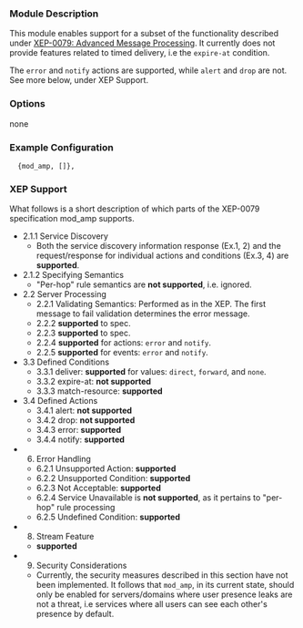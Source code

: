 ### Module Description

This module enables support for a subset of the functionality described under
[XEP-0079: Advanced Message
Processing](http://xmpp.org/extensions/xep-0079.html). It currently does not
provide features related to timed delivery, i.e the `expire-at` condition.

The `error` and `notify` actions are supported, while `alert` and `drop` are
not. See more below, under XEP Support.


### Options

none

### Example Configuration

```
  {mod_amp, []},
```

### XEP Support

What follows is a short description of which parts of the XEP-0079 specification
mod_amp supports.

* 2.1.1 Service Discovery
    * Both the service discovery information response (Ex.1, 2) and the
    request/response for individual actions and conditions (Ex.3, 4) are
    **supported**.
* 2.1.2 Specifying Semantics
    * "Per-hop" rule semantics are **not supported**, i.e. ignored.
* 2.2 Server Processing
    * 2.2.1 Validating Semantics: Performed as in the XEP. The first message to
    fail validation determines the error message.
    * 2.2.2 **supported** to spec.
    * 2.2.3 **supported** to spec.
    * 2.2.4 **supported** for actions: `error` and `notify`.
    * 2.2.5 **supported** for events: `error` and `notify`.
* 3.3 Defined Conditions
    * 3.3.1 deliver: **supported** for values: `direct`, `forward`, and `none`.
    * 3.3.2 expire-at: **not supported**
    * 3.3.3 match-resource: **supported**
* 3.4 Defined Actions
    * 3.4.1 alert: **not supported**
    * 3.4.2 drop: **not supported**
    * 3.4.3 error: **supported**
    * 3.4.4 notify: **supported**
* 6. Error Handling
    * 6.2.1 Unsupported Action: **supported**
    * 6.2.2 Unsupported Condition: **supported**
    * 6.2.3 Not Acceptable: **supported**
    * 6.2.4 Service Unavailable is **not supported**, as it pertains to "per-hop" rule processing
    * 6.2.5 Undefined Condition: **supported**
* 8. Stream Feature
    * **supported**
* 9. Security Considerations
    * Currently, the security measures described in this section have not been
implemented. It follows that `mod_amp`, in its current state, should only be
enabled for servers/domains where user presence leaks are not a threat, i.e
services where all users can see each other's presence by default.
